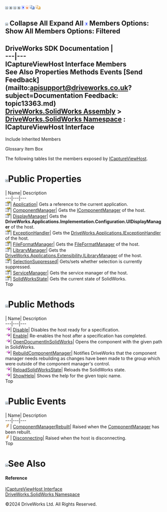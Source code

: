 ![](dotnetimages/collapse.gif) ![](dotnetimages/expand.gif) ![](dotnetimages/collapse.gif) ![](dotnetimages/expand.gif) ![](dotnetimages/drpdown.gif) ![](dotnetimages/drpdown_orange.gif) ![](dotnetimages/copycode.gif) ![](dotnetimages/copycodeHighlight.gif)

![](dotnetimages/collapse.gif) Collapse All Expand All ![](dotnetimages/drpdown.gif) Members Options: Show All  Members Options: Filtered   
---  
DriveWorks SDK Documentation  |   
---|---  
ICaptureViewHost Interface Members   
See Also Properties Methods Events [Send Feedback](mailto:apisupport@driveworks.co.uk?subject=Documentation Feedback: topic13363.md)  
[DriveWorks.SolidWorks Assembly](topic13342.md) > [DriveWorks.SolidWorks Namespace](topic13345.md) : ICaptureViewHost Interface  
---  
  
Include Inherited Members    


Glossary Item Box

The following tables list the members exposed by [ICaptureViewHost](topic13363.md).

# ![](dotnetimages/collapse.gif)Public Properties

| Name| Description  
---|---|---  
![ Property](dotnetimages/Property.gif)| [Application](topic13374.md)| Gets a reference to the current application.   
![ Property](dotnetimages/Property.gif)| [ComponentManager](topic13375.md)| Gets the [IComponentManager](topic13385.md) of the host.   
![ Property](dotnetimages/Property.gif)| [DisplayManager](topic13376.md)| Gets the **DriveWorks.Applications.Implementation.Configuration.UIDisplayManager** of the host.   
![ Property](dotnetimages/Property.gif)| [ExceptionHandler](topic13377.md)| Gets the [DriveWorks.Applications.IExceptionHandler](topic207.md) of the host.   
![ Property](dotnetimages/Property.gif)| [FileFormatManager](topic13378.md)| Gets the [FileFormatManager](topic13378.md) of the host.   
![ Property](dotnetimages/Property.gif)| [LibraryManager](topic13379.md)| Gets the [DriveWorks.Applications.Extensibility.ILibraryManager](topic2079.md) of the host.   
![ Property](dotnetimages/Property.gif)| [SelectionSuppressed](topic13380.md)| Gets/sets whether selection is currently suppressed.   
![ Property](dotnetimages/Property.gif)| [ServiceManager](topic13381.md)| Gets the service manager of the host.   
![ Property](dotnetimages/Property.gif)| [SolidWorksState](topic13382.md)| Gets the current state of SolidWorks.   
Top

# ![](dotnetimages/collapse.gif)Public Methods

| Name| Description  
---|---|---  
![ Method](dotnetimages/Method.gif)| [Disable](topic13368.md)| Disables the host ready for a specification.   
![ Method](dotnetimages/Method.gif)| [Enable](topic13369.md)| Re-enables the host after a specification has completed.   
![ Method](dotnetimages/Method.gif)| [OpenDocumentInSolidWorks](topic13370.md)| Opens the component with the given path in SolidWorks.   
![ Method](dotnetimages/Method.gif)| [RebuildComponentManager](topic13371.md)| Notifies DriveWorks that the component manager needs rebuilding as changes have been made to the group which were outside of the component manager's control.   
![ Method](dotnetimages/Method.gif)| [ReloadSolidWorksState](topic13372.md)| Reloads the SolidWorks state.   
![ Method](dotnetimages/Method.gif)| [ShowHelp](topic13373.md)| Shows the help for the given topic name.   
Top

# ![](dotnetimages/collapse.gif)Public Events

| Name| Description  
---|---|---  
![ Event](dotnetimages/Event.gif)| [ComponentManagerRebuilt](topic13383.md)| Raised when the [ComponentManager](topic13375.md) has been rebuilt.   
![ Event](dotnetimages/Event.gif)| [Disconnecting](topic13384.md)| Raised when the host is disconnecting.   
Top

# ![](dotnetimages/collapse.gif)See Also

#### Reference

[ICaptureViewHost Interface](topic13363.md)   
[DriveWorks.SolidWorks Namespace](topic13345.md)

©2024 DriveWorks Ltd. All Rights Reserved.
